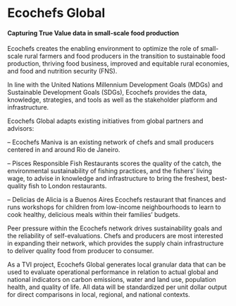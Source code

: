 # Ecochefs Global

#### Capturing True Value data in small-scale food production

Ecochefs creates the enabling environment to optimize the role of small-scale rural farmers and food producers in the transition to sustainable food production, thriving food business, improved and equitable rural economies, and food and nutrition security \(FNS\).

In line with the United Nations Millennium Development Goals \(MDGs\) and Sustainable Development Goals \(SDGs\), Ecochefs provides the data, knowledge, strategies, and tools as well as the stakeholder platform and infrastructure.

Ecochefs Global adapts existing initiatives from global partners and advisors:

– Ecochefs Maniva is an existing network of chefs and small producers centered in and around Rio de Janeiro.

– Pisces Responsible Fish Restaurants scores the quality of the catch, the environmental sustainability of fishing practices, and the fishers’ living wage, to advise in knowledge and infrastructure to bring the freshest, best-quality fish to London restaurants.

– Delicias de Alicia is a Buenos Aires Ecochefs restaurant that finances and runs workshops for children from low-income neighbourhoods to learn to cook healthy, delicious meals within their families’ budgets.

Peer pressure within the Ecochefs network drives sustainability goals and the reliability of self-evaluations. Chefs and producers are most interested in expanding their network, which provides the supply chain infrastructure to deliver quality food from producer to consumer.

As a TVI project, Ecochefs Global generates local granular data that can be used to evaluate operational performance in relation to actual global and national indicators on carbon emissions, water and land use, population health, and quality of life. All data will be standardized per unit dollar output for direct comparisons in local, regional, and national contexts.

